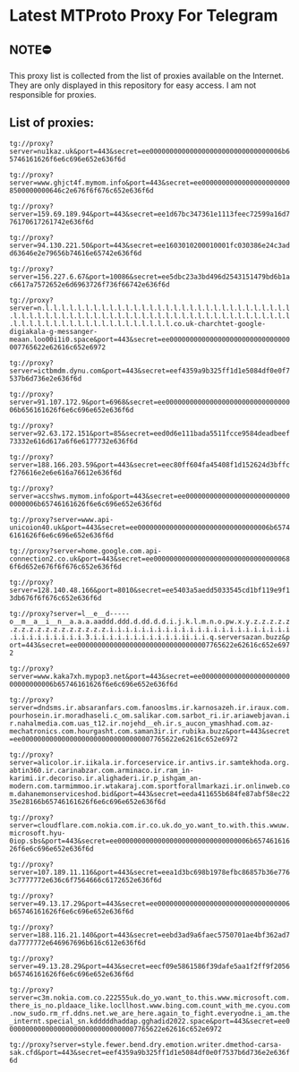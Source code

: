 # Latest MTProto Proxy For Telegram

## NOTE⛔

This proxy list is collected from the list of proxies available on the Internet. They are only displayed in this repository for easy access. I am not responsible for proxies.

## List of proxies:

`tg://proxy?server=nu1kaz.uk&port=443&secret=ee000000000000000000000000000000006b65746161626f6e6c696e652e636f6d`

`tg://proxy?server=www.ghjct4f.mymom.info&port=443&secret=ee00000000000000000000008500000000646c2e676f6f676c652e636f6d`

`tg://proxy?server=159.69.189.94&port=443&secret=ee1d67bc347361e1113feec72599a16d776170617261742e636f6d`

`tg://proxy?server=94.130.221.50&port=443&secret=ee1603010200010001fc030386e24c3add63646e2e79656b74616e65742e636f6d`

`tg://proxy?server=156.227.6.67&port=10086&secret=ee5dbc23a3bd496d2543151479bd6b1ac6617a7572652e6d6963726f736f66742e636f6d`

`tg://proxy?server=n.l.l.l.l.l.l.l.l.l.l.l.l.l.l.l.l.l.l.l.l.l.l.l.l.l.l.l.l.l.l.l.l.l.l.l.l.l.l.l.l.l.l.l.l.l.l.l.l.l.l.l.l.l.l.l.l.l.l.l.l.l.l.l.l.l.l.l.l.l.l.l.l.l.l.l.l.l.l.l.l.l.l.l.l.l.l.co.uk-charchtet-google-digiakala-g-messanger-meaan.loo00i1i0.space&port=443&secret=ee000000000000000000000000000000007765622e62616c652e6972`

`tg://proxy?server=ictbmdm.dynu.com&port=443&secret=eef4359a9b325ff1d1e5084df0e0f7537b6d736e2e636f6d`

`tg://proxy?server=91.107.172.9&port=6968&secret=ee000000000000000000000000000000006b656161626f6e6c696e652e636f6d`

`tg://proxy?server=92.63.172.151&port=85&secret=eed0d6e111bada5511fcce9584deadbeef73332e616d617a6f6e6177732e636f6d`

`tg://proxy?server=188.166.203.59&port=443&secret=eec80ff604fa45408f1d152624d3bffcf276616e2e6e616a76612e636f6d`

`tg://proxy?server=accshws.mymom.info&port=443&secret=ee000000000000000000000000000000006b65746161626f6e6c696e652e636f6d`

`tg://proxy?server=www.api-unicoion40.uk&port=443&secret=ee000000000000000000000000000000006b65746161626f6e6c696e652e636f6d`

`tg://proxy?server=home.google.com.api-connection2.co.uk&port=443&secret=ee00000000000000000000000000000000686f6d652e676f6f676c652e636f6d`

`tg://proxy?server=128.140.48.166&port=8010&secret=ee5403a5aedd5033545cd1bf119e9f13db676f6f676c652e636f6d`

`tg://proxy?server=l__e__d-----o__m__a__i__n__a.a.a.aaddd.ddd.d.dd.d.d.i.j.k.l.m.n.o.pw.x.y.z.z.z.z.z.z.z.z.z.z.z.z.z.z.z.z.z.i.i.i.i.i.i.i.i.i.i.i.i.i.i.i.i.i.i.i.i.i.i.i.i.i.i.i.i.i.i.i.i.3.i.i.i.i.i.i.i.i.i.i.i.ii.i.i.q.serversazan.buzz&port=443&secret=ee000000000000000000000000000000007765622e62616c652e6972`

`tg://proxy?server=www.kaka7xh.mypop3.net&port=443&secret=ee000000000000000000000000000000006b65746161626f6e6c696e652e636f6d`

`tg://proxy?server=dndsms.ir.absaranfars.com.fanooslms.ir.karnosazeh.ir.iraux.com.pourhosein.ir.moradhaseli.c_om.salikar.com.sarbot_ri.ir.ariawebjavan.ir.nahalmedia.com.uas_t12.ir.nojehd__eh.ir.s_aucon_ymashhad.com.az-mechatronics.com.hourgasht.com.saman3ir.ir.rubika.buzz&port=443&secret=ee000000000000000000000000000000007765622e62616c652e6972`

`tg://proxy?server=alicolor.ir.iikala.ir.forceservice.ir.antivs.ir.samtekhoda.org.abtin360.ir.carinabzar.com.arminaco.ir.ram_in-karimi.ir.decoriso.ir.alighaderi.ir.p_ishgam_an-modern.com.tarmimmoo.ir.wtakaraj.com.sportforallmarkazi.ir.onlinweb.com.dahanemonserviceshod.bid&port=443&secret=eeda411655b684fe87abf58ec2235e28166b65746161626f6e6c696e652e636f6d`

`tg://proxy?server=cloudflare.com.nokia.com.ir.co.uk.do_yo.want_to.with.this.wwuw.microsoft.hyu-0iop.sbs&port=443&secret=ee000000000000000000000000000000006b65746161626f6e6c696e652e636f6d`

`tg://proxy?server=107.189.11.116&port=443&secret=eea1d3bc698b1978efbc86857b36e7763c7777772e636c6f7564666c6172652e636f6d`

`tg://proxy?server=49.13.17.29&port=443&secret=ee000000000000000000000000000000006b65746161626f6e6c696e652e636f6d`

`tg://proxy?server=188.116.21.140&port=443&secret=eebd3ad9a6faec5750701ae4bf362ad7da7777772e646967696b616c612e636f6d`

`tg://proxy?server=49.13.28.29&port=443&secret=eecf09e5861586f39dafe5aa1f2ff9f2056b65746161626f6e6c696e652e636f6d`

`tg://proxy?server=c3m.nokia.com.co.222555uk.do_yo.want_to.this.www.microsoft.com.there_is_no.pldaace_like.locllhost.www.bing.com.count_with_me.cyou.com.now_sudo.rm_rf.ddns.net.we_are_here.again_to_fight.everyodne.i_am.the_internt.special_sn.kdddddhaddap.gghadid2022.space&port=443&secret=ee000000000000000000000000000000007765622e62616c652e6972`

`tg://proxy?server=style.fewer.bend.dry.emotion.writer.dmethod-carsa-sak.cfd&port=443&secret=eef4359a9b325ff1d1e5084df0e0f7537b6d736e2e636f6d`

